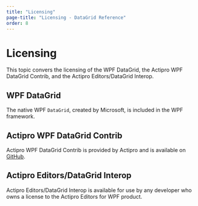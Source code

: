 ```yaml
---
title: "Licensing"
page-title: "Licensing - DataGrid Reference"
order: 8
---
```

# Licensing

This topic convers the licensing of the WPF DataGrid, the Actipro WPF DataGrid Contrib, and the Actipro Editors/DataGrid Interop.

## WPF DataGrid

The native WPF `DataGrid`, created by Microsoft, is included in the WPF framework.

## Actipro WPF DataGrid Contrib

Actipro WPF DataGrid Contrib is provided by Actipro and is available on [GitHub](https://github.com/Actipro/WPF-Controls).

## Actipro Editors/DataGrid Interop

Actipro Editors/DataGrid Interop is available for use by any developer who owns a license to the Actipro Editors for WPF product.

